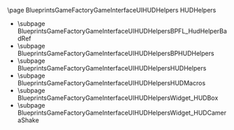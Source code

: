 \page BlueprintsGameFactoryGameInterfaceUIHUDHelpers HUDHelpers
- \subpage BlueprintsGameFactoryGameInterfaceUIHUDHelpersBPFL_HudHelperBadRef
- \subpage BlueprintsGameFactoryGameInterfaceUIHUDHelpersBPHUDHelpers
- \subpage BlueprintsGameFactoryGameInterfaceUIHUDHelpersHUDHelpers
- \subpage BlueprintsGameFactoryGameInterfaceUIHUDHelpersHUDMacros
- \subpage BlueprintsGameFactoryGameInterfaceUIHUDHelpersWidget_HUDBox
- \subpage BlueprintsGameFactoryGameInterfaceUIHUDHelpersWidget_HUDCameraShake
